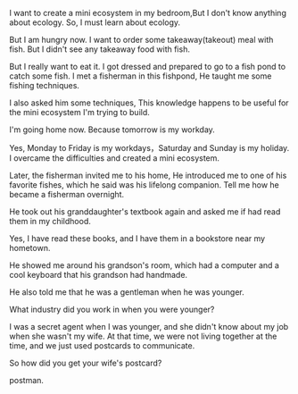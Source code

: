 I want to create a mini ecosystem in my bedroom,But I don't know anything about ecology. So, I must learn about ecology.

But I am hungry now. I want to order some takeaway(takeout) meal with fish. But I didn't see any takeaway food with fish.

But I really want to eat it. I got dressed and prepared to go to a fish pond to catch some fish. I met a fisherman in this fishpond, He taught me some fishing techniques.

I also asked him some techniques, This knowledge happens to be useful for the mini ecosystem I'm trying to build.

I'm going home now. Because tomorrow is my workday.

Yes, Monday to Friday is my workdays，Saturday and Sunday is my holiday.
I overcame the difficulties and created a mini ecosystem.

Later, the fisherman invited me to his home, He introduced me to one of his favorite fishes, which he said was his lifelong companion. Tell me how he became a fisherman overnight.

He took out his granddaughter's textbook again and asked me if had read them in my childhood.

Yes, I have read these books, and I have them in a bookstore near my hometown.

He showed me around his grandson's room, which had a computer and a cool keyboard that his grandson had handmade.

He also told me that he was a gentleman when he was younger.

What industry did you work in when you were younger?

I was a secret agent when I was younger, and she didn't know about my job when she wasn't my wife. At that time, we were not living together at the time, and we just used postcards to communicate.

So how did you get your wife's postcard?

postman.

